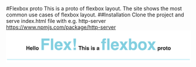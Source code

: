 #Flexbox proto
This is a proto of flexbox layout. The site shows the most common use cases of flexbox layout.
##Installation
Clone the project and serve index.html file with e.g. http-server https://www.npmjs.com/package/http-server
![Alt hello-flex](resources/images/hello-flex.png)
